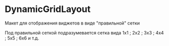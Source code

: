 # DynamicGridLayout
Макет для отображения виджетов в виде "правильной" сетки

Под правильной сеткой подразумевается сетка вида 1x1 ; 2x2 ; 3x3 ; 4x4 ; 5x5 ; 6x6 и т.д.
